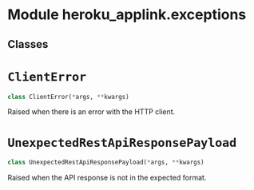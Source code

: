 Module heroku_applink.exceptions
================================

Classes
-------

<!-- python-clienterror.md -->
# `ClientError`

```python
class ClientError(*args, **kwargs)
```
Raised when there is an error with the HTTP client.

<!-- python-unexpectedrestapiresponsepayload.md -->
# `UnexpectedRestApiResponsePayload`

```python
class UnexpectedRestApiResponsePayload(*args, **kwargs)
```
Raised when the API response is not in the expected format.